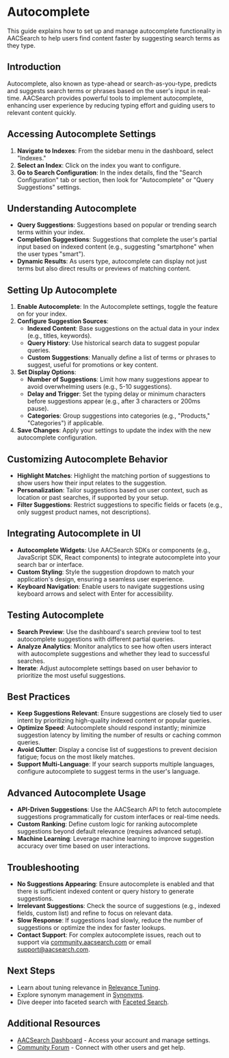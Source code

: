 # Autocomplete

This guide explains how to set up and manage autocomplete functionality in AACSearch to help users find content faster by suggesting search terms as they type.

## Introduction

Autocomplete, also known as type-ahead or search-as-you-type, predicts and suggests search terms or phrases based on the user's input in real-time. AACSearch provides powerful tools to implement autocomplete, enhancing user experience by reducing typing effort and guiding users to relevant content quickly.

## Accessing Autocomplete Settings

1. **Navigate to Indexes**: From the sidebar menu in the dashboard, select "Indexes."
2. **Select an Index**: Click on the index you want to configure.
3. **Go to Search Configuration**: In the index details, find the "Search Configuration" tab or section, then look for "Autocomplete" or "Query Suggestions" settings.

## Understanding Autocomplete

- **Query Suggestions**: Suggestions based on popular or trending search terms within your index.
- **Completion Suggestions**: Suggestions that complete the user's partial input based on indexed content (e.g., suggesting "smartphone" when the user types "smart").
- **Dynamic Results**: As users type, autocomplete can display not just terms but also direct results or previews of matching content.

## Setting Up Autocomplete

1. **Enable Autocomplete**: In the Autocomplete settings, toggle the feature on for your index.
2. **Configure Suggestion Sources**:
   - **Indexed Content**: Base suggestions on the actual data in your index (e.g., titles, keywords).
   - **Query History**: Use historical search data to suggest popular queries.
   - **Custom Suggestions**: Manually define a list of terms or phrases to suggest, useful for promotions or key content.
3. **Set Display Options**:
   - **Number of Suggestions**: Limit how many suggestions appear to avoid overwhelming users (e.g., 5-10 suggestions).
   - **Delay and Trigger**: Set the typing delay or minimum characters before suggestions appear (e.g., after 3 characters or 200ms pause).
   - **Categories**: Group suggestions into categories (e.g., "Products," "Categories") if applicable.
4. **Save Changes**: Apply your settings to update the index with the new autocomplete configuration.

## Customizing Autocomplete Behavior

- **Highlight Matches**: Highlight the matching portion of suggestions to show users how their input relates to the suggestion.
- **Personalization**: Tailor suggestions based on user context, such as location or past searches, if supported by your setup.
- **Filter Suggestions**: Restrict suggestions to specific fields or facets (e.g., only suggest product names, not descriptions).

## Integrating Autocomplete in UI

- **Autocomplete Widgets**: Use AACSearch SDKs or components (e.g., JavaScript SDK, React components) to integrate autocomplete into your search bar or interface.
- **Custom Styling**: Style the suggestion dropdown to match your application's design, ensuring a seamless user experience.
- **Keyboard Navigation**: Enable users to navigate suggestions using keyboard arrows and select with Enter for accessibility.

## Testing Autocomplete

- **Search Preview**: Use the dashboard's search preview tool to test autocomplete suggestions with different partial queries.
- **Analyze Analytics**: Monitor analytics to see how often users interact with autocomplete suggestions and whether they lead to successful searches.
- **Iterate**: Adjust autocomplete settings based on user behavior to prioritize the most useful suggestions.

## Best Practices

- **Keep Suggestions Relevant**: Ensure suggestions are closely tied to user intent by prioritizing high-quality indexed content or popular queries.
- **Optimize Speed**: Autocomplete should respond instantly; minimize suggestion latency by limiting the number of results or caching common queries.
- **Avoid Clutter**: Display a concise list of suggestions to prevent decision fatigue; focus on the most likely matches.
- **Support Multi-Language**: If your search supports multiple languages, configure autocomplete to suggest terms in the user's language.

## Advanced Autocomplete Usage

- **API-Driven Suggestions**: Use the AACSearch API to fetch autocomplete suggestions programmatically for custom interfaces or real-time needs.
- **Custom Ranking**: Define custom logic for ranking autocomplete suggestions beyond default relevance (requires advanced setup).
- **Machine Learning**: Leverage machine learning to improve suggestion accuracy over time based on user interactions.

## Troubleshooting

- **No Suggestions Appearing**: Ensure autocomplete is enabled and that there is sufficient indexed content or query history to generate suggestions.
- **Irrelevant Suggestions**: Check the source of suggestions (e.g., indexed fields, custom list) and refine to focus on relevant data.
- **Slow Response**: If suggestions load slowly, reduce the number of suggestions or optimize the index for faster lookups.
- **Contact Support**: For complex autocomplete issues, reach out to support via [community.aacsearch.com](https://community.aacsearch.com) or email support@aacsearch.com.

## Next Steps

- Learn about tuning relevance in [Relevance Tuning](../search/relevance.md).
- Explore synonym management in [Synonyms](../search/synonyms.md).
- Dive deeper into faceted search with [Faceted Search](../search/facets.md).

## Additional Resources

- [AACSearch Dashboard](https://dashboard.aacsearch.com) - Access your account and manage settings.
- [Community Forum](https://community.aacsearch.com) - Connect with other users and get help.
